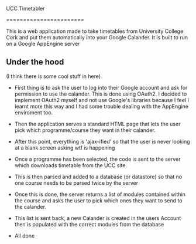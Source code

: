 UCC Timetabler

=======================

This is a web application made to take timetables from University College Cork and put them automatically into your Google Calander. It is built to run on a Google AppEngine server



Under the hood
------------

(I think there is some cool stuff in here)

* First thing is to ask the user to log into their Google account and ask for permission to use the calander. This is done using OAuth2. I decided to implement OAuth2 myself and not use Google's libraries because I feel I learnt more this way and I had some trouble dealing with the AppEngine enviroment too.

* Then the application serves a standard HTML page that lets the user pick which programme/course they want in their calander.

* After this point, everything is 'ajax-ified' so that the user is never looking at a blank screen asking wtf is happening

* Once a programme has been selected, the code is sent to the server which downloads timetable from the UCC site.

* This is then parsed and added to a database (or datastore) so that no one course needs to be parsed twice by the server

* Once this is done, the server returns a list of modules contained within the course and asks the user to pick which ones they want to send to the calander.

* This list is sent back, a new Calander is created in the users Account then is populated with the correct modules from the database

* All done
